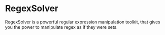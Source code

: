 # RegexSolver

RegexSolver is a powerful regular expression manipulation toolkit, that gives you the power to manipulate regex as if they were sets.
